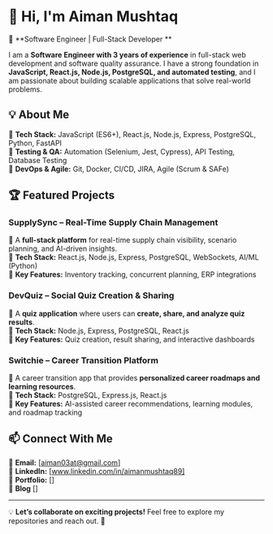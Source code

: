 # 👋 Hi, I'm Aiman Mushtaq 

🚀 **Software Engineer | Full-Stack Developer **  

I am a **Software Engineer with 3 years of experience** in full-stack web development and software quality assurance. I have a strong foundation in **JavaScript, React.js, Node.js, PostgreSQL, and automated testing**, and I am passionate about building scalable applications that solve real-world problems.  

## 💡 About Me  
🔹 **Tech Stack:** JavaScript (ES6+), React.js, Node.js, Express, PostgreSQL, Python, FastAPI  
🔹 **Testing & QA:** Automation (Selenium, Jest, Cypress), API Testing, Database Testing  
🔹 **DevOps & Agile:** Git, Docker, CI/CD, JIRA, Agile (Scrum & SAFe)  

## 🏆 Featured Projects  

### **SupplySync – Real-Time Supply Chain Management**  
📌 A **full-stack platform** for real-time supply chain visibility, scenario planning, and AI-driven insights.  
🔹 **Tech Stack:** React.js, Node.js, Express, PostgreSQL, WebSockets, AI/ML (Python)  
🔹 **Key Features:** Inventory tracking, concurrent planning, ERP integrations  

### **DevQuiz – Social Quiz Creation & Sharing**  
📌 A **quiz application** where users can **create, share, and analyze quiz results**.  
🔹 **Tech Stack:** Node.js, Express, PostgreSQL, React.js  
🔹 **Key Features:** Quiz creation, result sharing, and interactive dashboards  

### **Switchie – Career Transition Platform**  
📌 A career transition app that provides **personalized career roadmaps and learning resources**.  
🔹 **Tech Stack:** PostgreSQL, Express.js, React.js  
🔹 **Key Features:** AI-assisted career recommendations, learning modules, and roadmap tracking  

## 📫 Connect With Me  
📧 **Email:** [aiman03at@gmail.com]  
💼 **LinkedIn:** [www.linkedin.com/in/aimanmushtaq89]  
📂 **Portfolio:** []  
📝 **Blog** []  

---

💡 **Let’s collaborate on exciting projects!** Feel free to explore my repositories and reach out. 🚀

